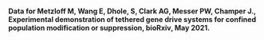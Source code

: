 #### Data for Metzloff M, Wang E, Dhole, S, Clark AG, Messer PW, Champer J., Experimental demonstration of tethered gene drive systems for confined population modification or suppression, bioRxiv, May 2021.
